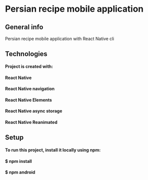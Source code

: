 # Persian recipe mobile application
## General info
Persian recipe mobile application with React Native cli
## Technologies
#### Project is created with:
#### React Native
#### React Native navigation
#### React Native Elements
#### React Native async storage
#### React Native Reanimated
## Setup
#### To run this project, install it locally using npm:
#### $ npm install
#### $ npm android


